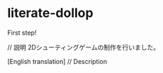 # literate-dollop
First step!

// 説明
2Dシューティングゲームの制作を行いました。


[English translation]
// Description

